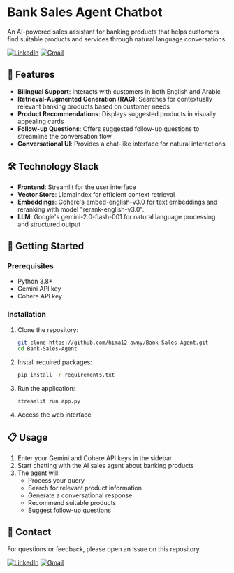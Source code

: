 # Bank Sales Agent Chatbot

An AI-powered sales assistant for banking products that helps customers find suitable products and services through natural language conversations.

[![LinkedIn](https://img.shields.io/badge/LinkedIn-Profile-blue?logo=linkedin)](https://www.linkedin.com/in/ibrahim-awny/)
[![Gmail](https://img.shields.io/badge/Gmail-Email-red?logo=gmail)](mailto:hima12awny@gmail.com)


## 🌟 Features

- **Bilingual Support**: Interacts with customers in both English and Arabic
- **Retrieval-Augmented Generation (RAG)**: Searches for contextually relevant banking products based on customer needs
- **Product Recommendations**: Displays suggested products in visually appealing cards
- **Follow-up Questions**: Offers suggested follow-up questions to streamline the conversation flow
- **Conversational UI**: Provides a chat-like interface for natural interactions

## 🛠️ Technology Stack

- **Frontend**: Streamlit for the user interface
- **Vector Store**: LlamaIndex for efficient context retrieval
- **Embeddings**: Cohere's embed-english-v3.0 for text embeddings and reranking with model "rerank-english-v3.0".
- **LLM**: Google's gemini-2.0-flash-001 for natural language processing and structured output

## 🚀 Getting Started

### Prerequisites

- Python 3.8+
- Gemini API key
- Cohere API key

### Installation

1. Clone the repository:
   ```bash
   git clone https://github.com/hima12-awny/Bank-Sales-Agent.git
   cd Bank-Sales-Agent
   ```

2. Install required packages:
   ```bash
   pip install -r requirements.txt
   ```

3. Run the application:
   ```bash
   streamlit run app.py
   ```

4. Access the web interface

## 📋 Usage

1. Enter your Gemini and Cohere API keys in the sidebar
2. Start chatting with the AI sales agent about banking products
3. The agent will:
   - Process your query
   - Search for relevant product information
   - Generate a conversational response
   - Recommend suitable products
   - Suggest follow-up questions


## 📧 Contact

For questions or feedback, please open an issue on this repository.

[![LinkedIn](https://img.shields.io/badge/LinkedIn-Profile-blue?logo=linkedin)](https://www.linkedin.com/in/ibrahim-awny/)
[![Gmail](https://img.shields.io/badge/Gmail-Email-red?logo=gmail)](mailto:hima12awny@gmail.com)
